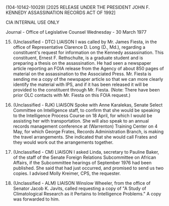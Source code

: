 (104-10142-10029) [2025 RELEASE UNDER THE PRESIDENT JOHN F. KENNEDY ASSASSINATION RECORDS ACT OF 1992]

CIA INTERNAL USE ONLY

Journal - Office of Legislative Counsel
Wednesday - 30 March 1977

15. (Unclassified - DTC) LIAISON I was called by Mr. James Fiesta, in the office of Representative Clarence D. Long (D., Md.), regarding a constituent's request for information on the Kennedy assassination. This constituent, Ernest F. Rethschulte, is a graduate student and is preparing a thesis on the assassination. He had seen a newspaper article reporting an FOIA release from the Agency of about 850 pages of material on the assassination to the Associated Press. Mr. Fiesta is sending me a copy of the newspaper article so that we can more clearly identify the material with IPS, and if it has been released it will be provided to the constituent through Mr. Fiesta. (Note: There have been prior OLC contacts with Mr. Fiesta on this FOIA request.)

16. (Unclassified - RJK) LIAISON Spoke with Anne Karalekas, Senate Select Committee on Intelligence staff, to confirm that she would be speaking to the Intelligence Process Course on 18 April, for which I would be assisting her with transportation. She will also speak to an annual records management conference at (Warrenton) Training Center on 4 May, for which George Frates, Records Administration Branch, is making the travel arrangements. She indicated that she would call Frates and they would work out the arrangements together.

17. (Unclassified - CM) LIAISON I asked Linda, secretary to Pauline Baker, of the staff of the Senate Foreign Relations Subcommittee on African Affairs, if the Subcommittee hearings of September 1976 had been published. She said that had just occurred, and promised to send us two copies. I advised Molly Kreimer, CPS, the requester.

18. (Unclassified - ALM) LIAISON Winslow Wheeler, from the office of Senator Jacob K. Javits, called requesting a copy of "A Study of Climatological Research as it Pertains to Intelligence Problems." A copy was forwarded to him.
